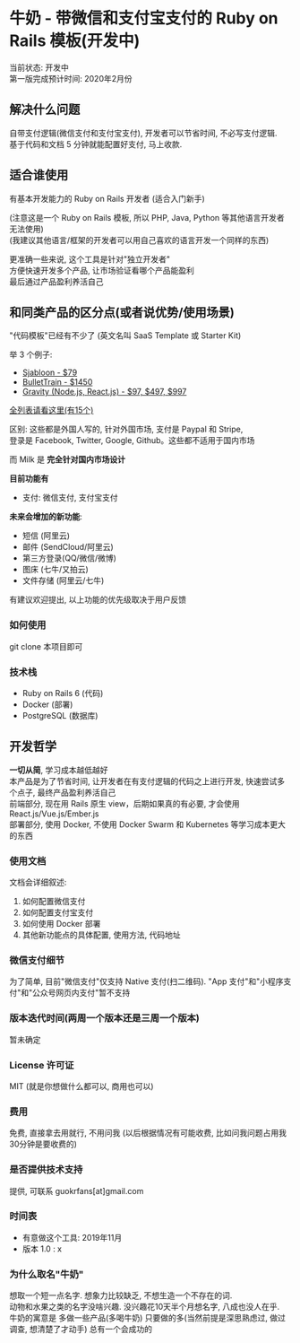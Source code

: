 # 牛奶 - 带微信和支付宝支付的 Ruby on Rails 模板(开发中)
当前状态: 开发中  
第一版完成预计时间: 2020年2月份

## 解决什么问题
自带支付逻辑(微信支付和支付宝支付), 开发者可以节省时间, 不必写支付逻辑.   
基于代码和文档 5 分钟就能配置好支付, 马上收款.  

## 适合谁使用
有基本开发能力的 Ruby on Rails 开发者 (适合入门新手)     

(注意这是一个 Ruby on Rails 模板, 所以 PHP, Java, Python 等其他语言开发者无法使用)    
(我建议其他语言/框架的开发者可以用自己喜欢的语言开发一个同样的东西)   

更准确一些来说, 这个工具是针对"独立开发者"   
方便快速开发多个产品, 让市场验证看哪个产品能盈利  
最后通过产品盈利养活自己      

## 和同类产品的区分点(或者说优势/使用场景)
"代码模板"已经有不少了 (英文名叫 SaaS Template 或 Starter Kit)       

举 3 个例子: 

* [Sjabloon - $79](https://www.getsjabloon.com/)
* [BulletTrain - $1450](https://bullettrain.co/)
* [Gravity (Node.js, React.js) - $97, $497, $997](https://usegravity.app/)  

[全列表请看这里(有15个)](https://github.com/1c7/SaaS-Code-Templates)     

区别: 这些都是外国人写的, 针对外国市场, 支付是 Paypal 和 Stripe,    
登录是 Facebook, Twitter, Google, Github。这些都不适用于国内市场     

而 Milk 是 **完全针对国内市场设计**

**目前功能有**
* 支付: 微信支付, 支付宝支付

**未来会增加的新功能**:
* 短信 (阿里云) 
* 邮件 (SendCloud/阿里云)
* 第三方登录(QQ/微信/微博)
* 图床 (七牛/又拍云)
* 文件存储 (阿里云/七牛) 

有建议欢迎提出, 以上功能的优先级取决于用户反馈

### 如何使用
git clone 本项目即可

### 技术栈
* Ruby on Rails 6 (代码)
* Docker (部署)
* PostgreSQL (数据库)

## 开发哲学
**一切从简**, 学习成本越低越好   
本产品是为了节省时间, 让开发者在有支付逻辑的代码之上进行开发, 快速尝试多个点子, 最终产品盈利养活自己   
前端部分, 现在用 Rails 原生 view，后期如果真的有必要, 才会使用 React.js/Vue.js/Ember.js    
部署部分, 使用 Docker, 不使用 Docker Swarm 和 Kubernetes 等学习成本更大的东西  

### 使用文档
文档会详细叙述:   
1. 如何配置微信支付
2. 如何配置支付宝支付
3. 如何使用 Docker 部署
4. 其他新功能点的具体配置, 使用方法, 代码地址

### 微信支付细节
为了简单, 目前"微信支付"仅支持 Native 支付(扫二维码). "App 支付"和"小程序支付"和"公众号网页内支付"暂不支持

### 版本迭代时间(两周一个版本还是三周一个版本)
暂未确定

### License 许可证 
MIT (就是你想做什么都可以, 商用也可以)

### 费用
免费, 直接拿去用就行, 不用问我
(以后根据情况有可能收费, 比如问我问题占用我30分钟是要收费的)  

### 是否提供技术支持
提供, 可联系 guokrfans[at]gmail.com

### 时间表
* 有意做这个工具: 2019年11月
* 版本 1.0 : x

### 为什么取名"牛奶"
想取一个短一点名字. 想象力比较缺乏, 不想生造一个不存在的词.   
动物和水果之类的名字没啥兴趣. 没兴趣花10天半个月想名字, 八成也没人在乎.  
牛奶的寓意是 多做一些产品(多喝牛奶) 只要做的多(当然前提是深思熟虑过, 做过调查, 想清楚了才动手) 总有一个会成功的   
